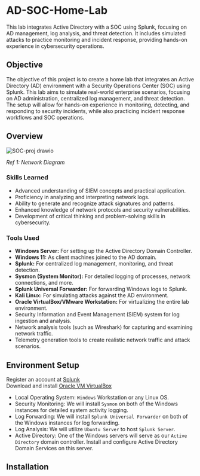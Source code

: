# AD-SOC-Home-Lab

This lab integrates Active Directory with a SOC using Splunk, focusing on AD management, log analysis, and threat detection. It includes simulated attacks to practice monitoring and incident response, providing hands-on experience in cybersecurity operations.

## Objective

The objective of this project is to create a home lab that integrates an Active Directory (AD) environment with a Security Operations Center (SOC) using Splunk. This lab aims to simulate real-world enterprise scenarios, focusing on AD administration, centralized log management, and threat detection. The setup will allow for hands-on experience in monitoring, detecting, and responding to security incidents, while also practicing incident response workflows and SOC operations.

## Overview

![SOC-proj drawio](https://github.com/user-attachments/assets/e8cf505b-e4f0-43af-ac2a-ac2ba1fba636)

*Ref 1: Network Diagram*

### Skills Learned

- Advanced understanding of SIEM concepts and practical application.
- Proficiency in analyzing and interpreting network logs.
- Ability to generate and recognize attack signatures and patterns.
- Enhanced knowledge of network protocols and security vulnerabilities.
- Development of critical thinking and problem-solving skills in cybersecurity.

### Tools Used

- **Windows Server:** For setting up the Active Directory Domain Controller.
- **Windows 11:** As client machines joined to the AD domain.
- **Splunk:** For centralized log management, monitoring, and threat detection.
- **Sysmon (System Monitor):** For detailed logging of processes, network connections, and more.
- **Splunk Universal Forwarder:** For forwarding Windows logs to Splunk.
- **Kali Linux:** For simulating attacks against the AD environment.
- **Oracle VirtualBox/VMware Workstation:** For virtualizing the entire lab environment.
- Security Information and Event Management (SIEM) system for log ingestion and analysis.
- Network analysis tools (such as Wireshark) for capturing and examining network traffic.
- Telemetry generation tools to create realistic network traffic and attack scenarios.

## Environment Setup
Register an account at <a href="https://idp.login.splunk.com/signin/register">Splunk</a> <br>
Download and install <a href="https://www.oracle.com/virtualization/technologies/vm/downloads/virtualbox-downloads.html">Oracle VM VirtualBox</a> 

- Local Operating System: `Windows` Workstation or any Linux OS.
- Security Monitoring: We will install `Sysmon` on both of the Windows instances for detailed system activity logging.
- Log Forwarding: We will install `Splunk Universal Forwarder` on both of the Windows instances for log forwarding.
- Log Analysis: We will utilize `Ubuntu Server` to host `Splunk Server`.
- Active Directory: One of the Windows servers will serve as our `Active Directory` domain controller. Install and configure Active Directory Domain Services on this server.

 ## Installation

